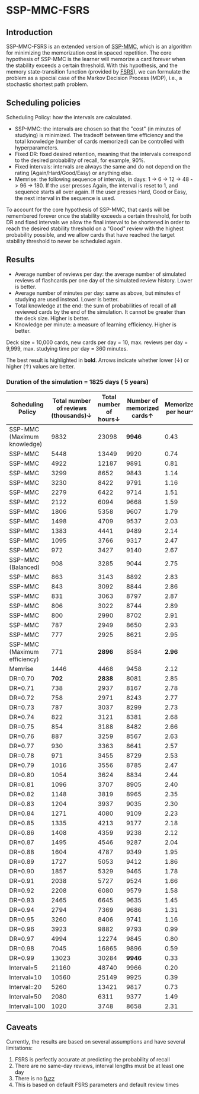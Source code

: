 # SSP-MMC-FSRS

## Introduction

SSP-MMC-FSRS is an extended version of [SSP-MMC](https://github.com/maimemo/SSP-MMC), which is an algorithm for minimizing the memorization cost in spaced repetition. The core hypothesis of SSP-MMC is the learner will memorize a card forever when the stability exceeds a certain threshold. With this hypothesis, and the memory state-transition function (provided by [FSRS](https://github.com/open-spaced-repetition/fsrs4anki/wiki/The-Algorithm)), we can formulate the problem as a special case of the Markov Decision Process (MDP), i.e., a stochastic shortest path problem.

## Scheduling policies

Scheduling Policy: how the intervals are calculated.

- SSP-MMC: the intervals are chosen so that the "cost" (in minutes of studying) is minimized. The tradeoff between time efficiency and the total knowledge (number of cards memorized) can be controlled with hyperparameters.
- Fixed DR: fixed desired retention, meaning that the intervals correspond to the desired probability of recall, for example, 90%.
- Fixed intervals: intervals are always the same and do not depend on the rating (Again/Hard/Good/Easy) or anything else.
- Memrise: the following sequence of intervals, in days: 1 -> 6 -> 12 -> 48 -> 96 -> 180. If the user presses Again, the interval is reset to 1, and sequence starts all over again. If the user presses Hard, Good or Easy, the next interval in the sequence is used.

To account for the core hypothesis of SSP-MMC, that cards will be remembered forever once the stability exceeds a certain threshold, for both DR and fixed intervals we allow the final interval to be shortened in order to reach the desired stability threshold on a "Good" review with the highest probability possible, and we allow cards that have reached the target stability threshold to never be scheduled again.

## Results

- Average number of reviews per day: the average number of simulated reviews of flashcards per one day of the simulated review history. Lower is better.
- Average number of minutes per day: same as above, but minutes of studying are used instead. Lower is better.
- Total knowledge at the end: the sum of probabilities of recall of all reviewed cards by the end of the simulation. It cannot be greater than the deck size. Higher is better.
- Knowledge per minute: a measure of learning efficiency. Higher is better.

Deck size = 10,000 cards, new cards per day = 10, max. reviews per day = 9,999, max. studying time per day = 360 minutes.

The best result is highlighted in **bold**. Arrows indicate whether lower (↓) or higher (↑) values are better.

### Duration of the simulation = 1825 days ( 5 years)

| Scheduling Policy | Total number of reviews (thousands)↓ | Total number of hours↓ | Number of memorized cards↑ | Memorized per hour↑ |
| --- | --- | --- | --- | --- |
| SSP-MMC (Maximum knowledge) | 9832 | 23098 | **9946** | 0.43 |
| SSP-MMC | 5448 | 13449 | 9920 | 0.74 |
| SSP-MMC | 4922 | 12187 | 9891 | 0.81 |
| SSP-MMC | 3299 | 8652 | 9843 | 1.14 |
| SSP-MMC | 3230 | 8422 | 9791 | 1.16 |
| SSP-MMC | 2279 | 6422 | 9714 | 1.51 |
| SSP-MMC | 2122 | 6094 | 9668 | 1.59 |
| SSP-MMC | 1806 | 5358 | 9607 | 1.79 |
| SSP-MMC | 1498 | 4709 | 9537 | 2.03 |
| SSP-MMC | 1383 | 4441 | 9489 | 2.14 |
| SSP-MMC | 1095 | 3766 | 9317 | 2.47 |
| SSP-MMC | 972 | 3427 | 9140 | 2.67 |
| SSP-MMC (Balanced) | 908 | 3285 | 9044 | 2.75 |
| SSP-MMC | 863 | 3143 | 8892 | 2.83 |
| SSP-MMC | 843 | 3092 | 8844 | 2.86 |
| SSP-MMC | 831 | 3063 | 8797 | 2.87 |
| SSP-MMC | 806 | 3022 | 8744 | 2.89 |
| SSP-MMC | 800 | 2990 | 8702 | 2.91 |
| SSP-MMC | 787 | 2949 | 8650 | 2.93 |
| SSP-MMC | 777 | 2925 | 8621 | 2.95 |
| SSP-MMC (Maximum efficiency) | 771 | **2896** | 8584 | **2.96** |
| Memrise | 1446 | 4468 | 9458 | 2.12 |
| DR=0.70 | **702** | **2838** | 8081 | 2.85 |
| DR=0.71 | 738 | 2937 | 8167 | 2.78 |
| DR=0.72 | 758 | 2971 | 8243 | 2.77 |
| DR=0.73 | 787 | 3037 | 8299 | 2.73 |
| DR=0.74 | 822 | 3121 | 8381 | 2.68 |
| DR=0.75 | 854 | 3188 | 8482 | 2.66 |
| DR=0.76 | 887 | 3259 | 8567 | 2.63 |
| DR=0.77 | 930 | 3363 | 8641 | 2.57 |
| DR=0.78 | 971 | 3455 | 8729 | 2.53 |
| DR=0.79 | 1016 | 3556 | 8785 | 2.47 |
| DR=0.80 | 1054 | 3624 | 8834 | 2.44 |
| DR=0.81 | 1096 | 3707 | 8905 | 2.40 |
| DR=0.82 | 1148 | 3819 | 8965 | 2.35 |
| DR=0.83 | 1204 | 3937 | 9035 | 2.30 |
| DR=0.84 | 1271 | 4080 | 9109 | 2.23 |
| DR=0.85 | 1335 | 4213 | 9177 | 2.18 |
| DR=0.86 | 1408 | 4359 | 9238 | 2.12 |
| DR=0.87 | 1495 | 4546 | 9287 | 2.04 |
| DR=0.88 | 1604 | 4787 | 9349 | 1.95 |
| DR=0.89 | 1727 | 5053 | 9412 | 1.86 |
| DR=0.90 | 1857 | 5329 | 9465 | 1.78 |
| DR=0.91 | 2038 | 5727 | 9524 | 1.66 |
| DR=0.92 | 2208 | 6080 | 9579 | 1.58 |
| DR=0.93 | 2465 | 6645 | 9635 | 1.45 |
| DR=0.94 | 2794 | 7369 | 9686 | 1.31 |
| DR=0.95 | 3260 | 8406 | 9741 | 1.16 |
| DR=0.96 | 3923 | 9882 | 9793 | 0.99 |
| DR=0.97 | 4994 | 12274 | 9845 | 0.80 |
| DR=0.98 | 7045 | 16865 | 9896 | 0.59 |
| DR=0.99 | 13023 | 30284 | **9946** | 0.33 |
| Interval=5 | 21160 | 48740 | 9966 | 0.20 |
| Interval=10 | 10560 | 25149 | 9925 | 0.39 |
| Interval=20 | 5260 | 13421 | 9817 | 0.73 |
| Interval=50 | 2080 | 6311 | 9377 | 1.49 |
| Interval=100 | 1020 | 3748 | 8658 | 2.31 |

## Caveats

Currently, the results are based on several assumptions and have several limitations:

1) FSRS is perfectly accurate at predicting the probability of recall
2) There are no same-day reviews, interval lengths must be at least one day
3) There is no [fuzz](https://docs.ankiweb.net/studying.html#fuzz-factor)
4) This is based on default FSRS parameters and default review times
